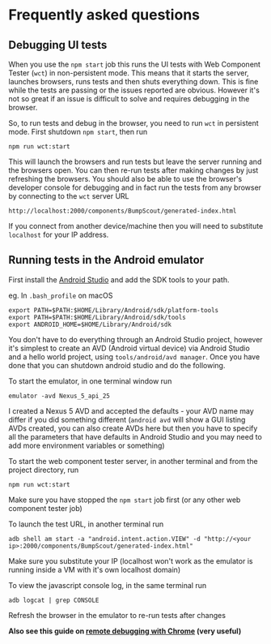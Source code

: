 # Frequently asked questions

## Debugging UI tests

When you use the `npm start` job this runs the UI tests with Web Component Tester (`wct`) in non-persistent mode. This means that it starts the server, launches browsers, runs tests and then shuts everything down. This is fine while the tests are passing or the issues reported are obvious. However it's not so great if an issue is difficult to solve and requires debugging in the browser.

So, to run tests and debug in the browser, you need to run `wct` in persistent mode. First shutdown `npm start`, then run

```
npm run wct:start
```

This will launch the browsers and run tests but leave the server running and the browsers open. You can then re-run tests after making changes by just refreshing the browsers. You should also be able to use the browser's developer console for debugging and in fact run the tests from any browser by connecting to the `wct` server URL

```
http://localhost:2000/components/BumpScout/generated-index.html
```

If you connect from another device/machine then you will need to substitute `localhost` for your IP address.

## Running tests in the Android emulator

First install the [Android Studio](https://developer.android.com/studio/index.html) and add the SDK tools to your path.

eg. In `.bash_profile` on macOS

```
export PATH=$PATH:$HOME/Library/Android/sdk/platform-tools
export PATH=$PATH:$HOME/Library/Android/sdk/tools
export ANDROID_HOME=$HOME/Library/Android/sdk
```

You don't have to do everything through an Android Studio project, however it's simplest to create an AVD (Android virtual device) via Android Studio and a hello world project, using `tools/android/avd manager`. Once you have done that you can shutdown android studio and do the following.

To start the emulator, in one terminal window run

```
emulator -avd Nexus_5_api_25
```

I created a Nexus 5 AVD and accepted the defaults - your AVD name may differ if you did something different (`android avd` will show a GUI listing AVDs created, you can also create AVDs here but then you have to specify all the parameters that have defaults in Android Studio and you may need to add more environment variables or something)

To start the web component tester server, in another terminal and from the project directory, run

```
npm run wct:start
```

Make sure you have stopped the `npm start` job first (or any other web component tester job)

To launch the test URL, in another terminal run

```
adb shell am start -a "android.intent.action.VIEW" -d "http://<your ip>:2000/components/BumpScout/generated-index.html"
```

Make sure you substitute your IP (localhost won't work as the emulator is running inside a VM with it's own localhost domain)

To view the javascript console log, in the same terminal run

```
adb logcat | grep CONSOLE
```

Refresh the browser in the emulator to re-run tests after changes

**Also see this guide on [remote debugging with Chrome](https://developers.google.com/web/tools/chrome-devtools/remote-debugging/) (very useful)**
